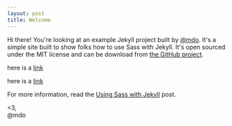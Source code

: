 ```yaml
---
layout: post
title: Welcome
---
```


Hi there! You're looking at an example Jekyll project built by [@mdo](https://twitter.com/mdo). It's a simple site built to show folks how to use Sass with Jekyll. It's open sourced under the MIT license and can be download from [the GitHub project](2014/09/25/sass-and-jekyll/://github.com/mdo/jekyll-example).

here is a  [link](https://ksdavidc.github.io/jekyll-example/_posts/2014-01-02-welcome.md)

here is a  [link](./_posts/2014-01-02-welcome.md)

For more information, read the [Using Sass with Jekyll](http://markdotto.com/2014/09/25/sass-and-jekyll/) post.

<3,<br>
@mdo
